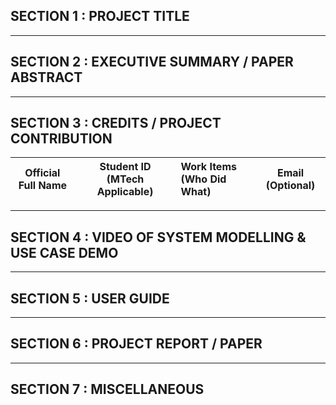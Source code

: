 
## SECTION 1 : PROJECT TITLE

---

## SECTION 2 : EXECUTIVE SUMMARY / PAPER ABSTRACT

---

## SECTION 3 : CREDITS / PROJECT CONTRIBUTION

| Official Full Name  | Student ID (MTech Applicable)  | Work Items (Who Did What) | Email (Optional) |
| :------------: |:---------------:| :-----| :-----:|

---

## SECTION 4 : VIDEO OF SYSTEM MODELLING & USE CASE DEMO

---

## SECTION 5 : USER GUIDE

---

## SECTION 6 : PROJECT REPORT / PAPER

---
## SECTION 7 : MISCELLANEOUS

